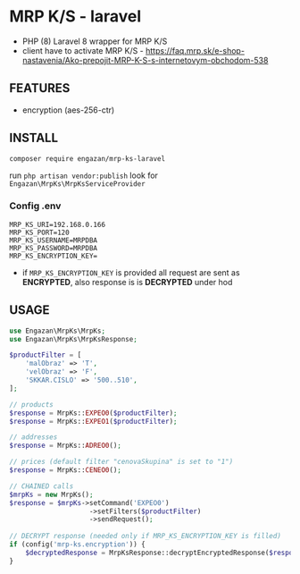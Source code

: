 # MRP K/S - laravel
- PHP (8) Laravel 8 wrapper for MRP K/S
- client have to activate MRP K/S - https://faq.mrp.sk/e-shop-nastavenia/Ako-prepojit-MRP-K-S-s-internetovym-obchodom-538

## FEATURES
- encryption (aes-256-ctr)

## INSTALL
```composer require engazan/mrp-ks-laravel```

run ```php artisan vendor:publish``` look for ```Engazan\MrpKs\MrpKsServiceProvider```

### Config .env
```dotenv
MRP_KS_URI=192.168.0.166
MRP_KS_PORT=120
MRP_KS_USERNAME=MRPDBA
MRP_KS_PASSWORD=MRPDBA
MRP_KS_ENCRYPTION_KEY=
```
- if ```MRP_KS_ENCRYPTION_KEY``` is provided all request are sent as __ENCRYPTED__, also response is is __DECRYPTED__ under hod

## USAGE
```php
use Engazan\MrpKs\MrpKs;
use Engazan\MrpKs\MrpKsResponse;

$productFilter = [
    'malObraz' => 'T',
    'velObraz' => 'F',
    'SKKAR.CISLO' => '500..510',
];

// products
$response = MrpKs::EXPEO0($productFilter);
$response = MrpKs::EXPEO1($productFilter);

// addresses
$response = MrpKs::ADREO0();

// prices (default filter "cenovaSkupina" is set to "1")
$response = MrpKs::CENEO0();

// CHAINED calls
$mrpKs = new MrpKs();
$response = $mrpKs->setCommand('EXPEO0')
                    ->setFilters($productFilter)
                    ->sendRequest();
               
// DECRYPT response (needed only if MRP_KS_ENCRYPTION_KEY is filled) 
if (config('mrp-ks.encryption')) {
    $decryptedResponse = MrpKsResponse::decryptEncryptedResponse($response);
}

```
